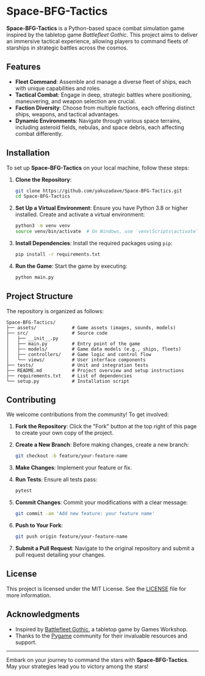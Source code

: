 # Space-BFG-Tactics

**Space-BFG-Tactics** is a Python-based space combat simulation game inspired by the tabletop game *Battlefleet Gothic*. This project aims to deliver an immersive tactical experience, allowing players to command fleets of starships in strategic battles across the cosmos.

## Features

- **Fleet Command**: Assemble and manage a diverse fleet of ships, each with unique capabilities and roles.
- **Tactical Combat**: Engage in deep, strategic battles where positioning, maneuvering, and weapon selection are crucial.
- **Faction Diversity**: Choose from multiple factions, each offering distinct ships, weapons, and tactical advantages.
- **Dynamic Environments**: Navigate through various space terrains, including asteroid fields, nebulas, and space debris, each affecting combat differently.

## Installation

To set up **Space-BFG-Tactics** on your local machine, follow these steps:

1. **Clone the Repository**:
   ```bash
   git clone https://github.com/yakuzadave/Space-BFG-Tactics.git
   cd Space-BFG-Tactics
   ```

2. **Set Up a Virtual Environment**:
   Ensure you have Python 3.8 or higher installed. Create and activate a virtual environment:
   ```bash
   python3 -m venv venv
   source venv/bin/activate  # On Windows, use `venv\Scripts\activate`
   ```

3. **Install Dependencies**:
   Install the required packages using `pip`:
   ```bash
   pip install -r requirements.txt
   ```

4. **Run the Game**:
   Start the game by executing:
   ```bash
   python main.py
   ```

## Project Structure

The repository is organized as follows:

```
Space-BFG-Tactics/
├── assets/             # Game assets (images, sounds, models)
├── src/                # Source code
│   ├── __init__.py
│   ├── main.py         # Entry point of the game
│   ├── models/         # Game data models (e.g., ships, fleets)
│   ├── controllers/    # Game logic and control flow
│   └── views/          # User interface components
├── tests/              # Unit and integration tests
├── README.md           # Project overview and setup instructions
├── requirements.txt    # List of dependencies
└── setup.py            # Installation script
```

## Contributing

We welcome contributions from the community! To get involved:

1. **Fork the Repository**: Click the "Fork" button at the top right of this page to create your own copy of the project.

2. **Create a New Branch**: Before making changes, create a new branch:
   ```bash
   git checkout -b feature/your-feature-name
   ```

3. **Make Changes**: Implement your feature or fix.

4. **Run Tests**: Ensure all tests pass:
   ```bash
   pytest
   ```

5. **Commit Changes**: Commit your modifications with a clear message:
   ```bash
   git commit -am 'Add new feature: your feature name'
   ```

6. **Push to Your Fork**:
   ```bash
   git push origin feature/your-feature-name
   ```

7. **Submit a Pull Request**: Navigate to the original repository and submit a pull request detailing your changes.

## License

This project is licensed under the MIT License. See the [LICENSE](LICENSE) file for more information.

## Acknowledgments

- Inspired by [Battlefleet Gothic](https://en.wikipedia.org/wiki/Battlefleet_Gothic), a tabletop game by Games Workshop.
- Thanks to the [Pygame](https://www.pygame.org/news) community for their invaluable resources and support.

---

Embark on your journey to command the stars with **Space-BFG-Tactics**. May your strategies lead you to victory among the stars! 